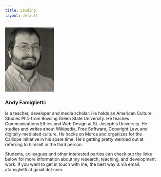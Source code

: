 ```yaml
---
title: Landing
layout: default
---
```

<div class="content-column col-md-10 col-md-offset-1">
<img src="/assets/img/famiglieti-andrew-1.jpg" alt="Andy Famiglietti" id="headshot">
<h3>Andy Famiglietti:</h3>
<p>
is a teacher, developer and media scholar. He holds an American Culture Studies PhD from Bowling Green State University. He teaches Communications Ethics and Web Design at St. Joseph's University. He studies and writes about Wikipedia, Free Software, Copyright Law, and digitally-mediated culture. He hacks on Marca and organizes for the Calliope initiative in his spare time. He's getting pretty weirded out at referring to himself in the third person.
</p>
<p>
Students, colleagues and other interested parties can check out the links below for more information about my research, teaching, and development work. If you want to get in touch with me, the best way is via email: afamiglietti at gmail dot com.
</p>
</div>
